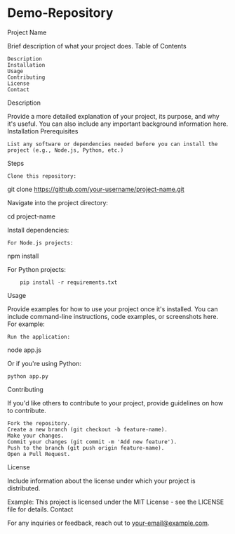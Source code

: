 # Demo-Repository
Project Name

Brief description of what your project does.
Table of Contents

    Description
    Installation
    Usage
    Contributing
    License
    Contact

Description

Provide a more detailed explanation of your project, its purpose, and why it's useful. You can also include any important background information here.
Installation
Prerequisites

    List any software or dependencies needed before you can install the project (e.g., Node.js, Python, etc.)

Steps

    Clone this repository:

git clone https://github.com/your-username/project-name.git

Navigate into the project directory:

cd project-name

Install dependencies:

    For Node.js projects:

npm install

For Python projects:

        pip install -r requirements.txt

Usage

Provide examples for how to use your project once it's installed. You can include command-line instructions, code examples, or screenshots here. For example:

    Run the application:

node app.js

Or if you're using Python:

    python app.py

Contributing

If you'd like others to contribute to your project, provide guidelines on how to contribute.

    Fork the repository.
    Create a new branch (git checkout -b feature-name).
    Make your changes.
    Commit your changes (git commit -m 'Add new feature').
    Push to the branch (git push origin feature-name).
    Open a Pull Request.

License

Include information about the license under which your project is distributed.

Example: This project is licensed under the MIT License - see the LICENSE file for details.
Contact

For any inquiries or feedback, reach out to your-email@example.com.
